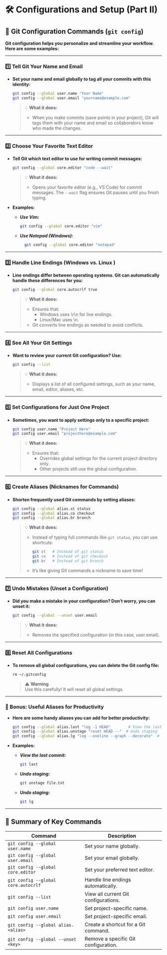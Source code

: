 # 🛠 Configurations and Setup (Part II)

## 🔧 Git Configuration Commands (`git config`)

**Git configuration helps you personalize and streamline your workflow. Here are some examples:**

---

### 1️⃣ Tell Git Your Name and Email

- **Set your name and email globally to tag all your commits with this identity:**

    ```bash
    git config --global user.name "Your Name"
    git config --global user.email "yourname@example.com"
    ```

    > 💡 **What it does:**
    > - When you make commits (save points in your project), Git will tags them with your name and email so collaborators know who made the changes.

---

### 2️⃣ Choose Your Favorite Text Editor

- **Tell Git which text editor to use for writing commit messages:**

    ```bash
    git config --global core.editor "code --wait"
    ```

    > 💡 **What it does:**
    > - Opens your favorite editor (e.g., VS Code) for commit messages. The `--wait` flag ensures Git pauses until you finish typing.

- **Examples:**
  
  - ***Use Vim:***
  
    ```bash
    git config --global core.editor "vim"
    ```

  - ***Use Notepad (Windows):***
  
    ```bash
      git config --global core.editor "notepad"
    ```

---

### 3️⃣ Handle Line Endings (Windows vs. Linux )

- **Line endings differ between operating systems. Git can automatically handle these differences for you:**

    ```bash
    git config --global core.autocrlf true
    ```

    > 💡 **What it does:**
    > - Ensures that:
    >   - Windows uses \r\n for line endings.
    >   - Linux/Mac uses \n.
    > - Git converts line endings as needed to avoid conflicts.

---

### 4️⃣ See All Your Git Settings

- **Want to review your current Git configuration? Use:**

    ```bash
    git config --list
    ```

    > 💡 **What it does:**
    > - Displays a list of all configured settings, such as your name, email, editor, aliases, etc.

---

### 5️⃣ Set Configurations for Just One Project

- **Sometimes, you want to apply settings only to a specific project:**

    ```bash
    git config user.name "Project Hero"
    git config user.email "projecthero@example.com"
    ```

    > 💡 **What it does:**
    > - Ensures that:
    >   - Overrides global settings for the current project directory only.
    >   - Other projects still use the global configuration.

---

### 6️⃣ Create Aliases (Nicknames for Commands)

- **Shorten frequently used Git commands by setting aliases:**

    ```bash
    git config --global alias.st status
    git config --global alias.co checkout
    git config --global alias.br branch
    ```

    > 💡 **What it does:**
    > - Instead of typing full commands like `git status`, you can use shortcuts:
    >
    >   ```bash
    >   git st   # Instead of git status
    >   git co   # Instead of git checkout
    >   git br   # Instead of git branch
    >   ```
    >
    > - It’s like giving Git commands a nickname to save time!

---

### 7️⃣ Undo Mistakes (Unset a Configuration)

- **Did you make a mistake in your configuration? Don’t worry, you can unset it:**

    ```bash
    git config --global --unset user.email
    ```

    > 💡 **What it does:**
    > - Removes the specified configuration (in this case, user.email).

---

### 8️⃣ Reset All Configurations

- **To remove all global configurations, you can delete the Git config file:**

    ```bash
    rm ~/.gitconfig
    ```

    > ⚠️ **Warning**  
    > Use this carefully! It will reset all global settings.

---

### 🎁 Bonus: Useful Aliases for Productivity

- **Here are some handy aliases you can add for better productivity:**
  
    ```bash
    git config --global alias.last "log -1 HEAD"        # View the last commit
    git config --global alias.unstage "reset HEAD --"  # Undo staging
    git config --global alias.lg "log --oneline --graph --decorate"  # View log as a graph
    ```

- **Examples:**
  
  - ***View the last commit:***
  
    ```bash
    git last
    ```

  - ***Undo staging:***
  
    ```bash
    git unstage file.txt
    ```

  - ***Undo staging:***
  
    ```bash
    git lg
    ```

---

## 📝 Summary of Key Commands

| **Command**                          | **Description**                                 |
|--------------------------------------|------------------------------------------------|
| `git config --global user.name`      | Set your name globally.                        |
| `git config --global user.email`     | Set your email globally.                       |
| `git config --global core.editor`    | Set your preferred text editor.               |
| `git config --global core.autocrlf`  | Handle line endings automatically.             |
| `git config --list`                  | View all current Git configurations.           |
| `git config user.name`               | Set project-specific name.                     |
| `git config user.email`              | Set project-specific email.                    |
| `git config --global alias.<alias>`  | Create a shortcut for a Git command.           |
| `git config --global --unset <key>`  | Remove a specific Git configuration.           |

